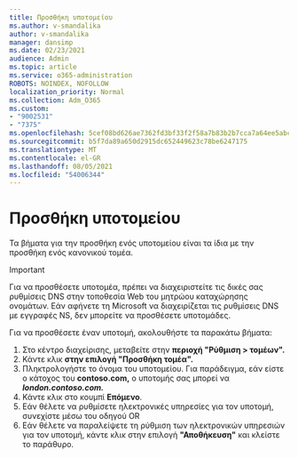 ```yaml
---
title: Προσθήκη υποτομείου
ms.author: v-smandalika
author: v-smandalika
manager: dansimp
ms.date: 02/23/2021
audience: Admin
ms.topic: article
ms.service: o365-administration
ROBOTS: NOINDEX, NOFOLLOW
localization_priority: Normal
ms.collection: Adm_O365
ms.custom:
- "9002531"
- "7375"
ms.openlocfilehash: 5cef08bd626ae7362fd3bf33f2f58a7b83b2b7cca7a64ee5abc9efaa546acd72
ms.sourcegitcommit: b5f7da89a650d2915dc652449623c78be6247175
ms.translationtype: MT
ms.contentlocale: el-GR
ms.lasthandoff: 08/05/2021
ms.locfileid: "54006344"
---
```

# <a name="add-a-subdomain"></a>Προσθήκη υποτομείου

Τα βήματα για την προσθήκη ενός υποτομείου είναι τα ίδια με την προσθήκη ενός κανονικού τομέα. 

> [!IMPORTANT]
> Για να προσθέσετε υποτομέα, πρέπει να διαχειριστείτε τις δικές σας ρυθμίσεις DNS στην τοποθεσία Web του μητρώου καταχώρησης ονομάτων. Εάν αφήνετε τη Microsoft να διαχειρίζεται τις ρυθμίσεις DNS με εγγραφές NS, δεν μπορείτε να προσθέσετε υποτομάδες. 

Για να προσθέσετε έναν υποτομή, ακολουθήστε τα παρακάτω βήματα:

1. Στο κέντρο διαχείρισης, μεταβείτε στην **περιοχή "Ρύθμιση > τομέων".**
2. Κάντε κλικ **στην επιλογή "Προσθήκη τομέα".**
3. Πληκτρολογήστε το όνομα του υποτομείου. Για παράδειγμα, εάν είστε ο κάτοχος του **contoso.com,** ο υποτομής σας μπορεί να **_london.contoso.com._**
4. Κάντε κλικ στο κουμπί **Επόμενο**.
5. Εάν θέλετε να ρυθμίσετε ηλεκτρονικές υπηρεσίες για τον υποτομή, συνεχίστε μέσω του οδηγού OR
6. Εάν θέλετε να παραλείψετε τη ρύθμιση των ηλεκτρονικών υπηρεσιών για τον υποτομή, κάντε κλικ στην επιλογή **"Αποθήκευση"** και κλείστε το παράθυρο.

